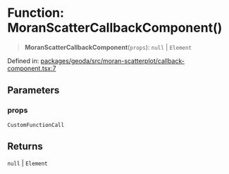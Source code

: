 # Function: MoranScatterCallbackComponent()

> **MoranScatterCallbackComponent**(`props`): `null` \| `Element`

Defined in: [packages/geoda/src/moran-scatterplot/callback-component.tsx:7](https://github.com/GeoDaCenter/openassistant/blob/fd29806c870b11792765637bc0dc6fbb46bd3016/packages/geoda/src/moran-scatterplot/callback-component.tsx#L7)

## Parameters

### props

`CustomFunctionCall`

## Returns

`null` \| `Element`
